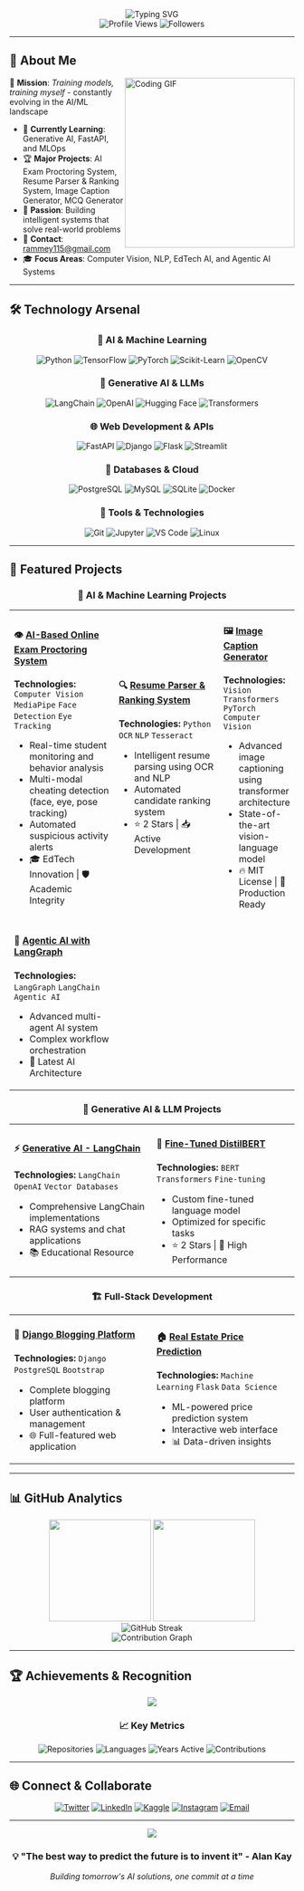 <!-- Professional GitHub Profile Readme -->

<div align="center">
  <img src="https://readme-typing-svg.herokuapp.com?font=Fira+Code&weight=600&size=28&pause=1000&color=00D4FF&center=true&vCenter=true&random=false&width=600&lines=Hi+%F0%9F%91%8B%2C+I'm+Ramdular+Yadav;AI%2FML+Engineer;Passionate+about+Innovation;Building+the+Future+with+AI" alt="Typing SVG" />
</div>

<div align="center">
  <img src="https://komarev.com/ghpvc/?username=helpram&label=Profile%20views&color=00d4ff&style=for-the-badge" alt="Profile Views" />
  <img src="https://img.shields.io/github/followers/helpram?label=Followers&style=for-the-badge&color=00d4ff" alt="Followers" />
</div>

---

## 🚀 About Me

<img align="right" width="300" src="https://cdn.dribbble.com/users/1162077/screenshots/3848914/programmer.gif" alt="Coding GIF"/>

🎯 **Mission**: *Training models, training myself* - constantly evolving in the AI/ML landscape

- 🔬 **Currently Learning**: Generative AI, FastAPI, and MLOps
- 🏆 **Major Projects**: AI Exam Proctoring System, Resume Parser & Ranking System, Image Caption Generator, MCQ Generator
- 🌟 **Passion**: Building intelligent systems that solve real-world problems
- 📧 **Contact**: [rammey115@gmail.com](mailto:rammey115@gmail.com)
- 🎓 **Focus Areas**: Computer Vision, NLP, EdTech AI, and Agentic AI Systems

---

## 🛠️ Technology Arsenal

<div align="center">

### 🧠 AI & Machine Learning
![Python](https://img.shields.io/badge/Python-FFD43B?style=for-the-badge&logo=python&logoColor=blue)
![TensorFlow](https://img.shields.io/badge/TensorFlow-FF6F00?style=for-the-badge&logo=tensorflow&logoColor=white)
![PyTorch](https://img.shields.io/badge/PyTorch-EE4C2C?style=for-the-badge&logo=pytorch&logoColor=white)
![Scikit-Learn](https://img.shields.io/badge/Scikit--Learn-F7931E?style=for-the-badge&logo=scikit-learn&logoColor=white)
![OpenCV](https://img.shields.io/badge/OpenCV-27338e?style=for-the-badge&logo=OpenCV&logoColor=white)

### 🤖 Generative AI & LLMs
![LangChain](https://img.shields.io/badge/LangChain-1C3C3C?style=for-the-badge&logo=langchain&logoColor=white)
![OpenAI](https://img.shields.io/badge/OpenAI-412991?style=for-the-badge&logo=openai&logoColor=white)
![Hugging Face](https://img.shields.io/badge/%F0%9F%A4%97%20Hugging%20Face-FFD21E?style=for-the-badge)
![Transformers](https://img.shields.io/badge/Transformers-FF6B6B?style=for-the-badge)

### 🌐 Web Development & APIs
![FastAPI](https://img.shields.io/badge/FastAPI-009688?style=for-the-badge&logo=fastapi&logoColor=white)
![Django](https://img.shields.io/badge/Django-092E20?style=for-the-badge&logo=django&logoColor=white)
![Flask](https://img.shields.io/badge/Flask-000000?style=for-the-badge&logo=flask&logoColor=white)
![Streamlit](https://img.shields.io/badge/Streamlit-FF4B4B?style=for-the-badge&logo=streamlit&logoColor=white)

### 💾 Databases & Cloud
![PostgreSQL](https://img.shields.io/badge/PostgreSQL-336791?style=for-the-badge&logo=postgresql&logoColor=white)
![MySQL](https://img.shields.io/badge/MySQL-4479A1?style=for-the-badge&logo=mysql&logoColor=white)
![SQLite](https://img.shields.io/badge/SQLite-07405E?style=for-the-badge&logo=sqlite&logoColor=white)
![Docker](https://img.shields.io/badge/Docker-2496ED?style=for-the-badge&logo=docker&logoColor=white)

### 🔧 Tools & Technologies
![Git](https://img.shields.io/badge/Git-F05032?style=for-the-badge&logo=git&logoColor=white)
![Jupyter](https://img.shields.io/badge/Jupyter-F37626?style=for-the-badge&logo=jupyter&logoColor=white)
![VS Code](https://img.shields.io/badge/VS%20Code-007ACC?style=for-the-badge&logo=visual-studio-code&logoColor=white)
![Linux](https://img.shields.io/badge/Linux-FCC624?style=for-the-badge&logo=linux&logoColor=black)

</div>

---

## 🌟 Featured Projects

<div align="center">

### 🎯 **AI & Machine Learning Projects**

<table>
<tr>
<td width="50%">

#### 👁️ [AI-Based Online Exam Proctoring System](https://github.com/HelpRam/AI-Exam-Proctoring)
**Technologies:** `Computer Vision` `MediaPipe` `Face Detection` `Eye Tracking`
- Real-time student monitoring and behavior analysis
- Multi-modal cheating detection (face, eye, pose tracking)
- Automated suspicious activity alerts
- 🎓 EdTech Innovation | 🛡️ Academic Integrity

</td>
<td width="50%">

#### 🔍 [Resume Parser & Ranking System](https://github.com/HelpRam/Resume-Parser-Using-OCR-and-NLP)
**Technologies:** `Python` `OCR` `NLP` `Tesseract`
- Intelligent resume parsing using OCR and NLP
- Automated candidate ranking system
- ⭐ 2 Stars | 📥 Active Development

</td>
<td width="50%">

#### 🖼️ [Image Caption Generator](https://github.com/HelpRam/image-captioinoing-using-vision-transformer)
**Technologies:** `Vision Transformers` `PyTorch` `Computer Vision`
- Advanced image captioning using transformer architecture
- State-of-the-art vision-language model
- 🔥 MIT License | 🚀 Production Ready

</td>
</tr>
<tr>
<td width="50%">



#### 🤖 [Agentic AI with LangGraph](https://github.com/HelpRam/Agentic-AI-with-Langgraph)
**Technologies:** `LangGraph` `LangChain` `Agentic AI`
- Advanced multi-agent AI system
- Complex workflow orchestration
- 🎯 Latest AI Architecture

</td>
</tr>
</table>

### 🧠 **Generative AI & LLM Projects**

<table>
<tr>
<td width="50%">

#### ⚡ [Generative AI - LangChain](https://github.com/HelpRam/Generative-AI---Langchain)
**Technologies:** `LangChain` `OpenAI` `Vector Databases`
- Comprehensive LangChain implementations
- RAG systems and chat applications
- 📚 Educational Resource

</td>
<td width="50%">

#### 🔧 [Fine-Tuned DistilBERT](https://github.com/HelpRam/Fine-Tune-Pretrained-model-DistilBert-)
**Technologies:** `BERT` `Transformers` `Fine-tuning`
- Custom fine-tuned language model
- Optimized for specific tasks
- ⭐ 2 Stars | 🎯 High Performance

</td>
</tr>
</table>

### 🏗️ **Full-Stack Development**

<table>
<tr>
<td width="50%">

#### 📝 [Django Blogging Platform](https://github.com/HelpRam/DjangoCourse---Blogging-Site)
**Technologies:** `Django` `PostgreSQL` `Bootstrap`
- Complete blogging platform
- User authentication & management
- 🌐 Full-featured web application

</td>
<td width="50%">

#### 🏠 [Real Estate Price Prediction](https://github.com/HelpRam/Real-Estate-prediction)
**Technologies:** `Machine Learning` `Flask` `Data Science`
- ML-powered price prediction system
- Interactive web interface
- 📊 Data-driven insights

</td>
</tr>
</table>

</div>

---

## 📊 GitHub Analytics

<div align="center">
  <img height="180em" src="https://github-readme-stats.vercel.app/api?username=helpram&show_icons=true&theme=tokyonight&include_all_commits=true&count_private=true"/>
  <img height="180em" src="https://github-readme-stats.vercel.app/api/top-langs/?username=helpram&layout=compact&langs_count=8&theme=tokyonight"/>
</div>

<div align="center">
  <img src="https://github-readme-streak-stats.herokuapp.com/?user=helpram&theme=tokyonight" alt="GitHub Streak" />
</div>

<div align="center">
  <img src="https://github-readme-activity-graph.vercel.app/graph?username=helpram&theme=tokyo-night&bg_color=1a1b27&color=70a5fd&line=bf91f3&point=38bdae&area=true&hide_border=true" alt="Contribution Graph"/>
</div>

---

## 🏆 Achievements & Recognition

<div align="center">
  <img src="https://github-profile-trophy.vercel.app/?username=helpram&theme=tokyonight&no-frame=true&no-bg=false&margin-w=4&row=2&column=4" />
</div>

<div align="center">

### 📈 **Key Metrics**
![Repositories](https://img.shields.io/badge/Total%20Repos-25+-00d4ff?style=for-the-badge)
![Languages](https://img.shields.io/badge/Languages-5+-00d4ff?style=for-the-badge)
![Years Active](https://img.shields.io/badge/Years%20Active-2+-00d4ff?style=for-the-badge)
![Contributions](https://img.shields.io/badge/Contributions-500+-00d4ff?style=for-the-badge)

</div>

---

## 🌐 Connect & Collaborate

<div align="center">
  
[![Twitter](https://img.shields.io/badge/Twitter-1DA1F2?style=for-the-badge&logo=twitter&logoColor=white)](https://twitter.com/ram103888)
[![LinkedIn](https://img.shields.io/badge/LinkedIn-0077B5?style=for-the-badge&logo=linkedin&logoColor=white)](https://www.linkedin.com/in/ram-dular-yadav-1611b0228/)
[![Kaggle](https://img.shields.io/badge/Kaggle-20BEFF?style=for-the-badge&logo=kaggle&logoColor=white)](https://kaggle.com/ramdular)
[![Instagram](https://img.shields.io/badge/Instagram-E4405F?style=for-the-badge&logo=instagram&logoColor=white)](https://www.instagram.com/ram_11700/)
[![Email](https://img.shields.io/badge/Email-D14836?style=for-the-badge&logo=gmail&logoColor=white)](mailto:rammey115@gmail.com)

</div>

---

<div align="center">
  <img src="https://capsule-render.vercel.app/api?type=waving&color=gradient&customColorList=6,11,20&height=150&section=footer&text=Thanks%20for%20Visiting!&fontSize=42&fontColor=fff&animation=twinkling&fontAlignY=75"/>
</div>

<div align="center">
  <h3>💡 "The best way to predict the future is to invent it" - Alan Kay</h3>
  <p><i>Building tomorrow's AI solutions, one commit at a time</i></p>
</div>
